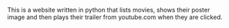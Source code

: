 This is a website written in python that lists movies, shows their poster image and then plays their trailer from youtube.com when they are clicked.
